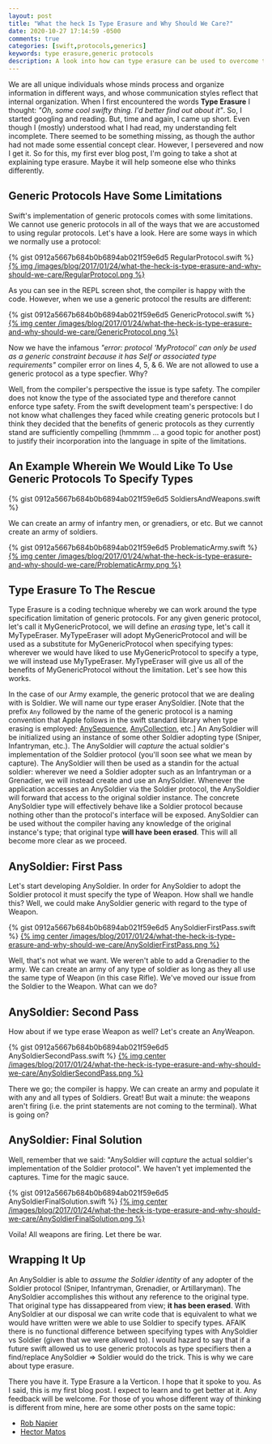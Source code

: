 ```yaml
---
layout: post
title: "What the heck Is Type Erasure and Why Should We Care?"
date: 2020-10-27 17:14:59 -0500
comments: true
categories: [swift,protocols,generics]
keywords: type erasure,generic protocols
description: A look into how can type erasure can be used to overcome the limitations of swift's generic protocols.
---
```


We are all unique individuals whose minds process and organize information in different ways, and whose communication styles reflect that internal organization. When I first encountered the words **Type Erasure** I thought: *"Oh, some cool swifty thing. I'd better find out about it"*. So, I started googling and reading. But, time and again, I came up short. Even though I (mostly) understood what I had read, my understanding felt incomplete. There seemed to be something missing, as though the author had not made some essential concept clear. However, I persevered and now I get it. So for this, my first ever blog post, I'm going to take a shot at explaining type erasure. Maybe it will help someone else who thinks differently.

<!-- more -->

## Generic Protocols Have Some Limitations

Swift's implementation of generic protocols comes with some limitations. We cannot use generic protocols in all of the ways that we are accustomed to using regular protocols. Let's have a look. Here are some ways in which we normally use a protocol:

{% gist 0912a5667b684b0b6894ab021f59e6d5 RegularProtocol.swift %}
[{% img /images/blog/2017/01/24/what-the-heck-is-type-erasure-and-why-should-we-care/RegularProtocol.png %}](/images/blog/2017/01/24/what-the-heck-is-type-erasure-and-why-should-we-care/RegularProtocol.png)

As you can see in the REPL screen shot, the compiler is happy with the code. However, when we use a generic protocol the results are different:

{% gist 0912a5667b684b0b6894ab021f59e6d5 GenericProtocol.swift %}
[{% img center /images/blog/2017/01/24/what-the-heck-is-type-erasure-and-why-should-we-care/GenericProtocol.png %}](/images/blog/2017/01/24/what-the-heck-is-type-erasure-and-why-should-we-care/GenericProtocol.png)

Now we have the infamous *"error: protocol 'MyProtocol' can only be used as a generic constraint because it has Self or associated type requirements"* compiler error on lines 4, 5, & 6. We are not allowed to use a generic protocol as a type specfier. Why?

Well, from the compiler's perspective the issue is type safety. The compiler does not know the type of the associated type and therefore cannot enforce type safety. From the swift development team's perspective: I do not know what challenges they faced while creating generic protocols but I think they decided that the benefits of generic protocols as they currently stand are sufficiently compelling (hmmmm ... a good topic for another post) to justify their incorporation into the language in spite of the limitations.

## An Example Wherein We Would Like To Use Generic Protocols To Specify Types

{% gist 0912a5667b684b0b6894ab021f59e6d5 SoldiersAndWeapons.swift %}

We can create an army of infantry men, or grenadiers, or etc. But we cannot create an army of soldiers.

{% gist 0912a5667b684b0b6894ab021f59e6d5 ProblematicArmy.swift %}
[{% img center /images/blog/2017/01/24/what-the-heck-is-type-erasure-and-why-should-we-care/ProblematicArmy.png %}](/images/blog/2017/01/24/what-the-heck-is-type-erasure-and-why-should-we-care/ProblematicArmy.png)

## Type Erasure To The Rescue

Type Erasure is a coding technique whereby we can work around the type specification limitation of generic protocols. For any given generic protocol, let's call it MyGenericProtocol, we will define an *erasing* type, let's call it MyTypeEraser. MyTypeEraser will adopt MyGenericProtocol and will be used as a substitute for MyGenericProtocol when specifying types: wherever we would have liked to use MyGenericProtocol to specify a type, we will instead use MyTypeEraser. MyTypeEraser will give us all of the benefits of MyGenericProtocol without the limitation. Let's see how this works.

In the case of our Army example, the generic protocol that we are dealing with is Soldier. We will name our type eraser AnySoldier. \[Note that the prefix `Any` followed by the name of the generic protocol is a naming convention that Apple follows in the swift standard library when type erasing is employed: [AnySequence](https://developer.apple.com/reference/swift/anysequence), [AnyCollection](https://developer.apple.com/reference/swift/anycollection), etc.\] An AnySoldier will be initialized using an instance of some other Soldier adopting type (Sniper, Infantryman, etc.). The AnySoldier will *capture* the actual soldier's implementation of the Soldier protocol (you'll soon see what we mean by capture). The AnySoldier will then be used as a standin for the actual soldier: wherever we need a Soldier adopter such as an Infantryman or a Grenadier, we will instead create and use an AnySoldier. Whenever the application accesses an AnySoldier via the Soldier protocol, the AnySoldier will forward that access to the original soldier instance. The concrete AnySoldier type will effectively behave like a Soldier protocol because nothing other than the protocol's interface will be exposed. AnySoldier can be used without the compiler having any knowledge of the original instance's type; that original type **will have been erased**. This will all become more clear as we proceed.

## AnySoldier: First Pass

Let's start developing AnySoldier. In order for AnySoldier to adopt the Soldier protocol it must specify the type of Weapon. How shall we handle this? Well, we could make AnySoldier generic with regard to the type of Weapon.

{% gist 0912a5667b684b0b6894ab021f59e6d5 AnySoldierFirstPass.swift %}
[{% img center /images/blog/2017/01/24/what-the-heck-is-type-erasure-and-why-should-we-care/AnySoldierFirstPass.png %}](/images/blog/2017/01/24/what-the-heck-is-type-erasure-and-why-should-we-care/AnySoldierFirstPass.png)

Well, that's not what we want. We weren't able to add a Grenadier to the army. We can create an army of any type of soldier as long as they all use the same type of Weapon (in this case Rifle). We've moved our issue from the Soldier to the Weapon. What can we do?

## AnySoldier: Second Pass

How about if we type erase Weapon as well? Let's create an AnyWeapon.

{% gist 0912a5667b684b0b6894ab021f59e6d5 AnySoldierSecondPass.swift %}
[{% img center /images/blog/2017/01/24/what-the-heck-is-type-erasure-and-why-should-we-care/AnySoldierSecondPass.png %}](/images/blog/2017/01/24/what-the-heck-is-type-erasure-and-why-should-we-care/AnySoldierSecondPass.png)

There we go; the compiler is happy. We can create an army and populate it with any and all types of Soldiers. Great! But wait a minute: the weapons aren't firing (i.e. the print statements are not coming to the terminal). What is going on?

## AnySoldier: Final Solution

Well, remember that we said: "AnySoldier will *capture* the actual soldier's implementation of the Soldier protocol". We haven't yet implemented the captures. Time for the magic sauce.

{% gist 0912a5667b684b0b6894ab021f59e6d5 AnySoldierFinalSolution.swift %}
[{% img center /images/blog/2017/01/24/what-the-heck-is-type-erasure-and-why-should-we-care/AnySoldierFinalSolution.png %}](/images/blog/2017/01/24/what-the-heck-is-type-erasure-and-why-should-we-care/AnySoldierFinalSolution.png)

Voila! All weapons are firing. Let there be war.

## Wrapping It Up

An AnySoldier is able to *assume the Soldier identity* of any adopter of the Soldier protocol (Sniper, Infantryman, Grenadier, or Artillaryman). The AnySoldier accomplishes this without any reference to the original type. That original type has dissappeared from view; **it has been erased**. With AnySoldier at our disposal we can write code that is equivalent to what we would have written were we able to use Soldier to specify types. AFAIK there is no functional difference between specifying types with AnySoldier vs Soldier (given that we were allowed to). I would hazard to say that if a future swift allowed us to use generic protocols as type specifiers then a find/replace AnySoldier => Soldier would do the trick. This is why we care about type erasure.

There you have it. Type Erasure a la Verticon. I hope that it spoke to you. As I said, this is my first blog post. I expect to learn and to get better at it. Any feedback will be welcome. For those of you whose different way of thinking is different from mine, here are some other posts on the same topic:
* [Rob Napier](http://robnapier.net/erasure)
* [Hector Matos](https://krakendev.io/blog/generic-protocols-and-their-shortcomings)
